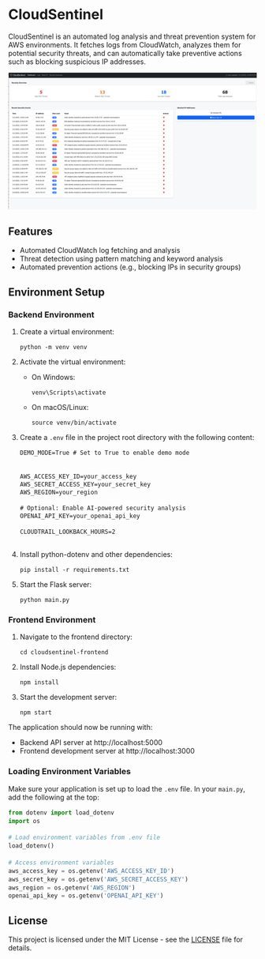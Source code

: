 # CloudSentinel

CloudSentinel is an automated log analysis and threat prevention system for AWS environments. It fetches logs from CloudWatch, analyzes them for potential security threats, and can automatically take preventive actions such as blocking suspicious IP addresses.

<img src="demo.png" alt="CloudSentinel Dashboard" width="600">

## Features

- Automated CloudWatch log fetching and analysis
- Threat detection using pattern matching and keyword analysis
- Automated prevention actions (e.g., blocking IPs in security groups)


## Environment Setup

### Backend Environment

1. Create a virtual environment:
   ```
   python -m venv venv
   ```

2. Activate the virtual environment:
   - On Windows:
     ```
     venv\Scripts\activate
     ```
   - On macOS/Linux:
     ```
     source venv/bin/activate
     ```
     

3. Create a `.env` file in the project root directory with the following content:
   ```
   DEMO_MODE=True # Set to True to enable demo mode


   AWS_ACCESS_KEY_ID=your_access_key
   AWS_SECRET_ACCESS_KEY=your_secret_key
   AWS_REGION=your_region
   
   # Optional: Enable AI-powered security analysis
   OPENAI_API_KEY=your_openai_api_key
   
   CLOUDTRAIL_LOOKBACK_HOURS=2
  
   ```

4. Install python-dotenv and other dependencies:
   ```
   pip install -r requirements.txt
   ```

5. Start the Flask server:
   ```
   python main.py
   ```

### Frontend Environment

1. Navigate to the frontend directory:
   ```
   cd cloudsentinel-frontend
   ```

2. Install Node.js dependencies:
   ```
   npm install
   ```

3. Start the development server:
   ```
   npm start
   ```

The application should now be running with:
- Backend API server at http://localhost:5000
- Frontend development server at http://localhost:3000

### Loading Environment Variables

Make sure your application is set up to load the `.env` file. In your `main.py`, add the following at the top:

```python
from dotenv import load_dotenv
import os

# Load environment variables from .env file
load_dotenv()

# Access environment variables
aws_access_key = os.getenv('AWS_ACCESS_KEY_ID')
aws_secret_key = os.getenv('AWS_SECRET_ACCESS_KEY')
aws_region = os.getenv('AWS_REGION')
openai_api_key = os.getenv('OPENAI_API_KEY')
```

## License

This project is licensed under the MIT License - see the [LICENSE](LICENSE) file for details.
